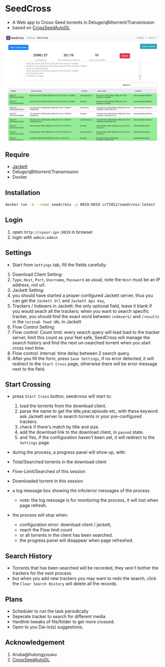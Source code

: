 # SeedCross
* A Web app to Cross-Seed torrents in Deluge/qBittorrent/Transmission
* based on [CrossSeedAutoDL](https://github.com/BC44/Cross-Seed-AutoDL)

![screenshot](screenshot/seedcross1.png)

## Require
* [Jackett](https://github.com/Jackett/Jackett) 
* Deluge/qBittorrent/Transmission
* Docker
  
## Installation
```sh
docker run -d --name seedcross -p 8019:8019 ccf2012/seedcross:latest
```

## Login
1. open `http://<your-ip>:8019` in browser
2. login with `admin:admin`

## Settings
* Start from `Settings` tab, fill the fields carefully:
1. Download Client Setting: 
  1. `Type`, `Host`, `Port`, `Username`, `Password` as usual, note the `Host` must be an IP address, not url.
2. Jackett Setting: 
  2. you should have started a proper configured Jackett server, thus you can get the  `Jackett Url` and `Jackett Api key`, 
  3. Trackers / Indexers in Jackett: the only optional field, leave it blank if you would seach all the trackers; when you want to search specific tracker, you should find the exact word between `indexers/` and `/results` in the `torznab feed URL` in Jackett
3. Flow Control Setting: 
  4. Flow control: Count limit: every search query will lead load to the tracker server, limit this count as your feel safe, SeedCross will manage the search history and find the next un-searched torrent when you start cross next time.
  5. Flow control: Interval: time delay between 2 search query.
4. After you fill the form, press `Save Settings`, if no error detected, it will redirect to the `Start Cross` page, otherwise there will be error message next to the field.

## Start Crossing
* press `Start Cross` button, seedcross will start to:
    1. load the torrents from the download client.
    2. parse the name to get the title,year,episode etc, with these keyword ask Jackett server to search torrents in your pre-configured trackers.
    3. check if there's match by title and size.
    4. add the download link to the download client, in `paused` state.
    5. and Yes, if the configuration haven't been set, it will redirect to the `Settings` page. 

*  during the process, a progress panel will show up, with:
  * Total/Searched torrents in the download client
  * Flow-Limit/Searched of this session
  * Downloaded torrent in this session 
  * a log message box showing the info/error messages of the process
    * note: the log message is for monitoring the process, it will lost when page refresh.

* the process will stop when:
  * configuration error: download client / jackett,
  * reach the Flow limit count
  * or all torrents in the client has been searched.
  * the progress panel will disappear when page refreshed.

 
## Search History
* Torrents that has been searched will be recorded, they won't bother the trackers for the next process.
* but when you add new trackers you may want to redo the search, click the `Clear Search History` will delete all the records.

## Plans
* Scheduler to run the task periodically
* Seperate tracker to search for different media
* Hardlink tweaks of file/folder to get more crossed.
* Open to you Dai-lo(s) suggestions.


## Acknowledgement
1. Aruba@hutongyouwu 
2. [CrossSeedAutoDL](https://github.com/BC44/Cross-Seed-AutoDL)

